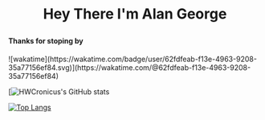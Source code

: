 <H1><p align="center">Hey There I'm Alan George</p></h1>

<h4> Thanks for stoping by</h4>
![wakatime](https://wakatime.com/badge/user/62fdfeab-f13e-4963-9208-35a77156ef84.svg)](https://wakatime.com/@62fdfeab-f13e-4963-9208-35a77156ef84)

[![HWCronicus's GitHub stats](https://github-readme-stats.vercel.app/api?username=HWCronicus&count_private=true&border_color=222222&hide=issues&show_icons=true&hide=PRs,issues)

[![Top Langs](https://github-readme-stats.vercel.app/api/top-langs/?username=HWCronicus&layout=compact)](https://github.com/anuraghazra/github-readme-stats)

<!--
**HWCronicus/HWCronicus** is a ✨ _special_ ✨ repository because its `README.md` (this file) appears on your GitHub profile.

Here are some ideas to get you started:

- 🔭 I’m currently working on ...
- 🌱 I’m currently learning ...
- 👯 I’m looking to collaborate on ...
- 🤔 I’m looking for help with ...
- 💬 Ask me about ...
- 📫 How to reach me: ...
- 😄 Pronouns: ...
- ⚡ Fun fact: ...
-->
